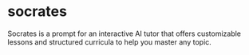 # socrates
Socrates is a prompt for an interactive AI tutor that offers customizable lessons and structured curricula to help you master any topic.
